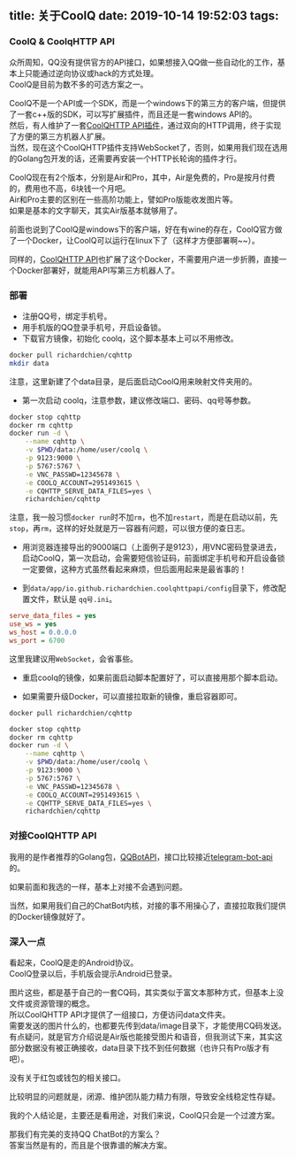 title: 关于CoolQ
date: 2019-10-14 19:52:03
tags:
---

### CoolQ & CoolqHTTP API

众所周知，QQ没有提供官方的API接口，如果想接入QQ做一些自动化的工作，基本上只能通过逆向协议或hack的方式处理。  
CoolQ是目前为数不多的可选方案之一。

CoolQ不是一个API或一个SDK，而是一个windows下的第三方的客户端，但提供了一套c++版的SDK，可以写扩展插件，而且还是一套windows API的。  
然后，有人维护了一套[CoolQHTTP API插件](https://github.com/richardchien/coolq-http-api)，通过双向的HTTP调用，终于实现了方便的第三方机器人扩展。  
当然，现在这个CoolQHTTP插件支持WebSocket了，否则，如果用我们现在选用的Golang包开发的话，还需要再安装一个HTTP长轮询的插件才行。

CoolQ现在有2个版本，分别是Air和Pro，其中，Air是免费的，Pro是按月付费的，费用也不高，6块钱一个月吧。  
Air和Pro主要的区别在一些高阶功能上，譬如Pro版能收发图片等。  
如果是基本的文字聊天，其实Air版基本就够用了。

前面也说到了CoolQ是windows下的客户端，好在有wine的存在，CoolQ官方做了一个Docker，让CoolQ可以运行在linux下了（这样才方便部署啊~~）。

同样的，[CoolQHTTP API](https://github.com/richardchien/coolq-http-api)也扩展了这个Docker，不需要用户进一步折腾，直接一个Docker部署好，就能用API写第三方机器人了。

### 部署

- 注册QQ号，绑定手机号。
- 用手机版的QQ登录手机号，开启设备锁。
- 下载官方镜像，初始化 coolq，这个脚本基本上可以不用修改。

``` sh
docker pull richardchien/cqhttp
mkdir data
```

注意，这里新建了个data目录，是后面启动CoolQ用来映射文件夹用的。

- 第一次启动 coolq，注意参数，建议修改端口、密码、qq号等参数。

``` sh
docker stop cqhttp
docker rm cqhttp
docker run -d \
    --name cqhttp \
    -v $PWD/data:/home/user/coolq \
    -p 9123:9000 \
    -p 5767:5767 \
    -e VNC_PASSWD=12345678 \
    -e COOLQ_ACCOUNT=2951493615 \
    -e CQHTTP_SERVE_DATA_FILES=yes \
    richardchien/cqhttp
```

注意，我一般习惯``docker run``时不加``rm``，也不加``restart``，而是在启动以前，先``stop``，再``rm``，这样的好处就是万一容器有问题，可以很方便的查日志。

- 用浏览器连接导出的9000端口（上面例子是9123），用VNC密码登录进去，启动CoolQ，第一次启动，会需要短信验证码，前面绑定手机号和开启设备锁一定要做，这种方式虽然看起来麻烦，但后面用起来是最省事的！

- 到``data/app/io.github.richardchien.coolqhttpapi/config``目录下，修改配置文件，默认是 ``qq号.ini``。  

``` ini
serve_data_files = yes
use_ws = yes
ws_host = 0.0.0.0
ws_port = 6700
```

这里我建议用``WebSocket``，会省事些。

- 重启coolq的镜像，如果前面启动脚本配置好了，可以直接用那个脚本启动。

- 如果需要升级Docker，可以直接拉取新的镜像，重启容器即可。

``` sh
docker pull richardchien/cqhttp

docker stop cqhttp
docker rm cqhttp
docker run -d \
    --name cqhttp \
    -v $PWD/data:/home/user/coolq \
    -p 9123:9000 \
    -p 5767:5767 \
    -e VNC_PASSWD=12345678 \
    -e COOLQ_ACCOUNT=2951493615 \
    -e CQHTTP_SERVE_DATA_FILES=yes \
    richardchien/cqhttp
```

### 对接CoolQHTTP API

我用的是作者推荐的Golang包，[QQBotAPI](https://github.com/catsworld/qq-bot-api)，接口比较接近[telegram-bot-api](https://github.com/go-telegram-bot-api/telegram-bot-api)的。

如果前面和我选的一样，基本上对接不会遇到问题。

当然，如果用我们自己的ChatBot内核，对接的事不用操心了，直接拉取我们提供的Docker镜像就好了。

### 深入一点

看起来，CoolQ是走的Android协议。  
CoolQ登录以后，手机版会提示Android已登录。

图片这些，都是基于自己的一套CQ码，其实类似于富文本那种方式，但基本上没文件或资源管理的概念。  
所以CoolQHTTP API才提供了一组接口，方便访问data文件夹。  
需要发送的图片什么的，也都要先传到data/image目录下，才能使用CQ码发送。  
有点疑问，就是官方介绍说是Air版也能接受图片和语音，但我测试下来，其实这部分数据没有被正确接收，data目录下找不到任何数据（也许只有Pro版才有吧）。

没有关于红包或钱包的相关接口。

比较明显的问题就是，闭源、维护团队能力精力有限，导致安全线稳定性存疑。

我的个人结论是，主要还是看用途，对我们来说，CoolQ只会是一个过渡方案。

那我们有完美的支持QQ ChatBot的方案么？  
答案当然是有的，而且是个很靠谱的解决方案。